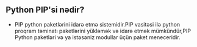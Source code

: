 ## Python PIP'si nədir?
- PIP python paketlərini idarə etmə sistemidir.PIP vasitəsi ilə python proqram təminatı paketlərini yükləmək və idarə etmək mümkündür,PIP Python paketləri və ya istəsəniz modullar üçün paket meneceridir.